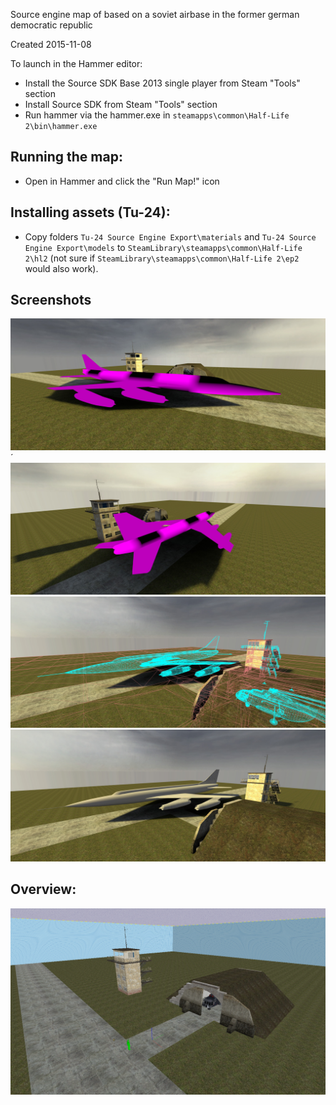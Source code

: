 Source engine map of based on a soviet airbase in the former german democratic republic

Created 2015-11-08

To launch in the Hammer editor:

- Install the Source SDK Base 2013 single player from Steam "Tools" section
- Install Source SDK from Steam "Tools" section
- Run hammer via the hammer.exe in `steamapps\common\Half-Life 2\bin\hammer.exe`

## Running the map:

- Open in Hammer and click the "Run Map!" icon 

## Installing assets (Tu-24):
- Copy folders `Tu-24 Source Engine Export\materials` and `Tu-24 Source Engine Export\models` to `SteamLibrary\steamapps\common\Half-Life 2\hl2` (not sure if `SteamLibrary\steamapps\common\Half-Life 2\ep2` would also work).

## Screenshots

![Screenshot](screenshots/source-engine-1.jpg)´
![Screenshot](screenshots/source-engine-2.jpg)
![Screenshot](screenshots/source-engine-3.jpg)
![Screenshot](screenshots/source-engine-4.jpg)

## Overview:

![Screenshot](screenshots/overview.PNG) 